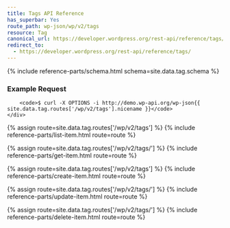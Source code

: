 ```yaml
---
title: Tags API Reference
has_superbar: Yes
route_path: wp-json/wp/v2/tags
resource: Tag
canonical_url: https://developer.wordpress.org/rest-api/reference/tags/
redirect_to:
  - https://developer.wordpress.org/rest-api/reference/tags/
---
```



<section class="route">
	<div class="primary">
		{% include reference-parts/schema.html schema=site.data.tag.schema %}
	</div>
	<div class="secondary">
		<h3>Example Request</h3>

		<code>$ curl -X OPTIONS -i http://demo.wp-api.org/wp-json{{ site.data.tag.routes['/wp/v2/tags'].nicename }}</code>
	</div>
</section>

{% assign route=site.data.tag.routes['/wp/v2/tags'] %}
{% include reference-parts/list-item.html route=route %}

{% assign route=site.data.tag.routes['/wp/v2/tags/<id>'] %}
{% include reference-parts/get-item.html route=route %}

{% assign route=site.data.tag.routes['/wp/v2/tags'] %}
{% include reference-parts/create-item.html route=route %}

{% assign route=site.data.tag.routes['/wp/v2/tags/<id>'] %}
{% include reference-parts/update-item.html route=route %}

{% assign route=site.data.tag.routes['/wp/v2/tags/<id>'] %}
{% include reference-parts/delete-item.html route=route %}
